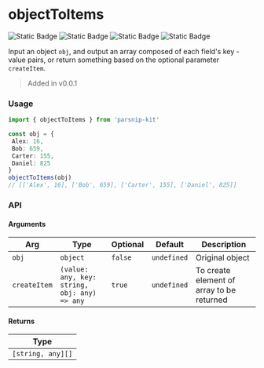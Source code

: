 # objectToItems
![Static Badge](https://img.shields.io/badge/Statement%20Coverage-100.00%-brightgreen) ![Static Badge](https://img.shields.io/badge/Branch%20Coverage-66.67%-brightgreen) ![Static Badge](https://img.shields.io/badge/Function%20Coverage-100.00%-brightgreen) ![Static Badge](https://img.shields.io/badge/Line%20Coverage-100.00%-brightgreen)
      
Input an object `obj`, and output an array composed of each field's key - value pairs, or return something based on the optional parameter `createItem`.

> Added in v0.0.1



### Usage

```ts
import { objectToItems } from 'parsnip-kit'

const obj = {
 Alex: 16,
 Bob: 659,
 Carter: 155,
 Daniel: 825
}
objectToItems(obj)
// [['Alex', 16], ['Bob', 659], ['Carter', 155], ['Daniel', 825]]
```


### API

#### Arguments

| Arg | Type | Optional | Default | Description |
| --- | --- | --- | --- | --- |
| `obj` | `object` | `false` | `undefined` | Original object |
| `createItem` | `(value: any, key: string, obj: any) => any` | `true` | `undefined` | To create element of array to be returned |

#### Returns

| Type |
| ---  |
| `[string, any][]`  |